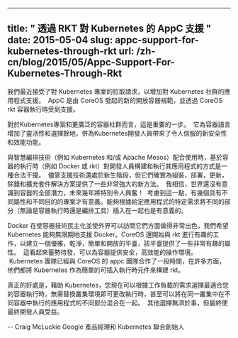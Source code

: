 <!--
---
title: " AppC Support for Kubernetes through RKT "
date: 2015-05-04
slug: appc-support-for-kubernetes-through-rkt
url: /zh-cn/blog/2015/05/Appc-Support-For-Kubernetes-Through-Rkt
---
-->
---
title: " 透過 RKT 對 Kubernetes 的 AppC 支援 "
date: 2015-05-04
slug: appc-support-for-kubernetes-through-rkt
url: /zh-cn/blog/2015/05/Appc-Support-For-Kubernetes-Through-Rkt
---
<!--
We very recently accepted a pull request to the Kubernetes project to add appc support for the Kubernetes community. &nbsp;Appc is a new open container specification that was initiated by CoreOS, and is supported through CoreOS rkt container runtime.
-->
我們最近接受了對 Kubernetes 專案的拉取請求，以增加對 Kubernetes 社群的應用程式支援。 &nbsp;AppC 是由 CoreOS 發起的新的開放容器規範，並透過 CoreOS rkt 容器執行時受到支援。

<!--
This is an important step forward for the Kubernetes project and for the broader containers community. &nbsp;It adds flexibility and choice to the container-verse and brings the promise of &nbsp;compelling new security and performance capabilities to the Kubernetes developer.
-->
對於Kubernetes專案和更廣泛的容器社群而言，這是重要的一步。 &nbsp;它為容器語言增加了靈活性和選擇餘地，併為Kubernetes開發人員帶來了令人信服的新安全性和效能功能。

<!--
Container based runtimes (like Docker or rkt) when paired with smart orchestration technologies (like Kubernetes and/or Apache Mesos) are a legitimate disruption to the way that developers build and run their applications. &nbsp;While the supporting technologies are relatively nascent, they do offer the promise of some very powerful new ways to assemble, deploy, update, debug and extend solutions. &nbsp;I believe that the world has not yet felt the full potential of containers and the next few years are going to be particularly exciting! &nbsp;With that in mind it makes sense for several projects to emerge with different properties and different purposes. It also makes sense to be able to plug together different pieces (whether it be the container runtime or the orchestrator) based on the specific needs of a given application.
-->
與智慧編排技術（例如 Kubernetes 和/或 Apache Mesos）配合使用時，基於容器的執行時（例如 Docker 或 rkt）對開發人員構建和執行其應用程式的方式是一種合法干擾。 &nbsp;儘管支援技術還處於新生階段，但它們確實為組裝，部署，更新，除錯和擴充套件解決方案提供了一些非常強大的新方法。 &nbsp;我相信，世界還沒有意識到容器的全部潛力，未來幾年將特別令人興奮！ &nbsp;考慮到這一點，有幾個具有不同屬性和不同目的的專案才有意義。能夠根據給定應用程式的特定需求將不同的部分（無論是容器執行時還是編排工具）插入在一起也是有意義的。

<!--
Docker has done an amazing job of democratizing container technologies and making them accessible to the outside world, and we expect Kubernetes to support Docker indefinitely. CoreOS has also started to do interesting work with rkt to create an elegant, clean, simple and open platform that offers some really interesting properties. &nbsp;It looks poised deliver a secure and performant operating environment for containers. &nbsp;The Kubernetes team has been working with the appc team at CoreOS for a while and in many ways they built rkt with Kubernetes in mind as a simple pluggable runtime component. &nbsp;
-->
Docker 在使容器技術民主化並使外界可以訪問它們方面做得非常出色，我們希望 Kubernetes 能夠無限期地支援 Docker。CoreOS 還開始與 rkt 進行有趣的工作，以建立一個優雅，乾淨，簡單和開放的平臺，該平臺提供了一些非常有趣的屬性。 &nbsp;這看起來蓄勢待發，可以為容器提供安全，高效能的操作環境。 &nbsp;Kubernetes 團隊已經與 CoreOS 的 appc 團隊合作了一段時間，在許多方面，他們都將 Kubernetes 作為簡單的可插入執行時元件來構建 rkt。 &nbsp;

<!--
The really nice thing is that with Kubernetes you can now pick the container runtime that works best for you based on your workloads’ needs, change runtimes without having the replace your cluster environment, or even mix together applications where different parts are running in different container runtimes in the same cluster. &nbsp;Additional choices can’t help but ultimately benefit the end developer.
-->
真正的好處是，藉助 Kubernetes，您現在可以根據工作負載的需求選擇最適合您的容器執行時，無需替換叢集環境即可更改執行時，甚至可以將在同一叢集中在不同容器中執行的應用程式的不同部分混合在一起。 &nbsp;其他選擇無濟於事，但最終使最終開發人員受益。

<!--
-- Craig McLuckie  
Google Product Manager and Kubernetes co-founder  
-->
-- Craig McLuckie
Google 產品經理和 Kubernetes 聯合創始人
